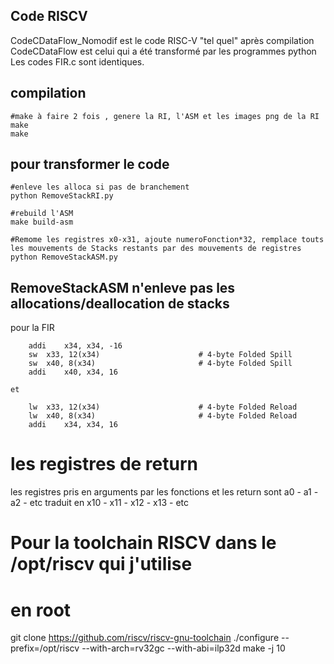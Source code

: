 ## Code RISCV


CodeCDataFlow_Nomodif est le code RISC-V "tel quel" après compilation
CodeCDataFlow est celui qui a été transformé par les programmes python
Les codes FIR.c sont identiques.

## compilation

 ```
 #make à faire 2 fois , genere la RI, l'ASM et les images png de la RI
make
make
```

## pour transformer le code
```
#enleve les alloca si pas de branchement
python RemoveStackRI.py

#rebuild l'ASM
make build-asm

#Remome les registres x0-x31, ajoute numeroFonction*32, remplace touts les mouvements de Stacks restants par des mouvements de registres
python RemoveStackASM.py

  ```

## RemoveStackASM n'enleve pas les allocations/deallocation de stacks 

pour la FIR
```
	addi	x34, x34, -16
	sw	x33, 12(x34)                      # 4-byte Folded Spill
	sw	x40, 8(x34)                       # 4-byte Folded Spill
	addi	x40, x34, 16

et

	lw	x33, 12(x34)                      # 4-byte Folded Reload
	lw	x40, 8(x34)                       # 4-byte Folded Reload
	addi	x34, x34, 16

```

# les registres de return
les registres pris en arguments par les fonctions et les return sont a0 - a1 - a2 - etc traduit en x10 -  x11 - x12 - x13 - etc 

# Pour la toolchain RISCV dans le /opt/riscv qui j'utilise
# en root
git clone https://github.com/riscv/riscv-gnu-toolchain
./configure --prefix=/opt/riscv --with-arch=rv32gc --with-abi=ilp32d
make -j 10

